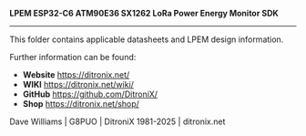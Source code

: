 **LPEM ESP32-C6 ATM90E36 SX1262 LoRa Power Energy Monitor SDK**

------------

This folder contains applicable datasheets and LPEM design information.




Further information can be found:

- **Website** https://ditronix.net/
- **WIKI**  https://ditronix.net/wiki/
- **GitHub**  https://github.com/DitroniX/
- **Shop**  https://ditronix.net/shop/

Dave Williams | G8PUO | DitroniX 1981-2025 | ditronix.net
